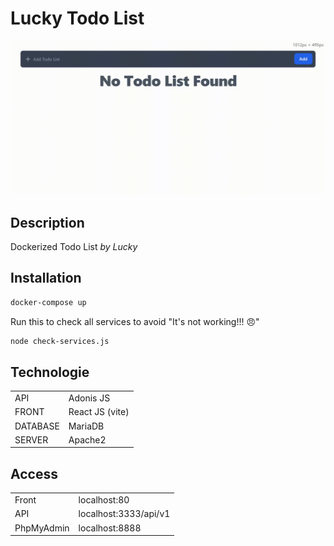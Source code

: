 # Lucky Todo List

![Demo](demo.gif)

## Description

Dockerized Todo List *by Lucky*

## Installation


```bash
docker-compose up
```

Run this to check all services to avoid "It's not working!!! 😠"

```bash
node check-services.js
```

## Technologie

| | |
| ---- | ------- |
| API | Adonis JS |
| FRONT | React JS (vite) |
| DATABASE | MariaDB |
| SERVER | Apache2 |


## Access

| | |
| ---- | ------- |
| Front | localhost:80 |
| API | localhost:3333/api/v1 |
| PhpMyAdmin | localhost:8888 |